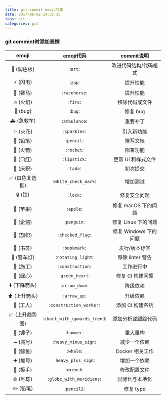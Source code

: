 ```yaml
---
title: git-commit-emoji指南
date: 2017-06-02 14:36:35
tags: git
categories: git
---
```


### git commint时添加表情
  emoji  |   emoji代码   |    commit说明
:-------:|:-------------:|:--------------:
🎨 (调色板)|:`art`:| 改进代码结构/代码格式
⚡️ (闪电)|:`zap`:|提升性能
🐎 (赛马)|:`racehorse`:| 提升性能
🔥 (火焰)|:`fire`:| 移除代码或文件
🐛 (bug)|:`bug`:| 修复 bug
🚑 (急救车)|:`ambulance`:| 重要补丁
✨ (火花)|:`sparkles`:| 引入新功能
📝 (铅笔)|:`pencil`:| 撰写文档
🚀 (火箭)|:`rocket`:| 部署功能
💄 (口红)|:`lipstick`:| 更新 UI 和样式文件
🎉 (庆祝)|:`tada`:| 初次提交
✅ (白色复选框)|:`white_check_mark`:|增加测试
🔒 (锁)|:`lock`:|修复安全问题
🍎 (苹果)|:`apple`:|修复 macOS 下的问题
🐧 (企鹅)|:`penguin`:|修复 Linux 下的问题
🏁 (旗帜)|:`checked_flag`:| 修复 Windows 下的问题
🔖 (书签)|:`bookmark`:|发行/版本标签
🚨 (警车灯)|:`rotating_light`:|移除 linter 警告
🚧 (施工)|:`construction`:|工作进行中
💚 (绿心)|:`green_heart`:|修复 CI 构建问题
⬇️ (下降箭头)|:`arrow_down`:|降级依赖
⬆️ (上升箭头)|:`arrow_up`:|升级依赖
👷 (工人)|:`construction_worker`:|添加 CI 构建系统
📈 (上升趋势图)|:`chart_with_upwards_trend`:|添加分析或跟踪代码
🔨 (锤子)|:`hammer`:|重大重构
➖ (减号)|:`heavy_minus_sign`:|减少一个依赖
🐳 (鲸鱼)|:`whale`:|Docker 相关工作
➕ (加号)|:`heavy_plus_sign`:|增加一个依赖
🔧 (扳手)|:`wrench`:|修改配置文件
🌐 (地球)|:`globe_with_meridians`:| 国际化与本地化
✏️ (铅笔)|:`pencil2`:|修复 typo